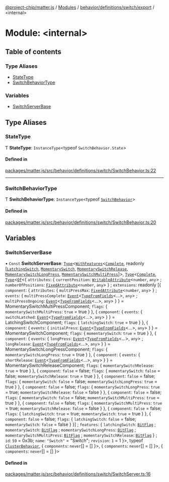 [@project-chip/matter.js](../README.md) / [Modules](../modules.md) / [behavior/definitions/switch/export](behavior_definitions_switch_export.md) / \<internal\>

# Module: \<internal\>

## Table of contents

### Type Aliases

- [StateType](behavior_definitions_switch_export._internal_.md#statetype)
- [SwitchBehaviorType](behavior_definitions_switch_export._internal_.md#switchbehaviortype)

### Variables

- [SwitchServerBase](behavior_definitions_switch_export._internal_.md#switchserverbase)

## Type Aliases

### StateType

Ƭ **StateType**: `InstanceType`\<typeof `SwitchBehavior.State`\>

#### Defined in

[packages/matter.js/src/behavior/definitions/switch/SwitchBehavior.ts:22](https://github.com/project-chip/matter.js/blob/6d3b6a5d957d88a9231d6ecab4bb41f8133112be/packages/matter.js/src/behavior/definitions/switch/SwitchBehavior.ts#L22)

___

### SwitchBehaviorType

Ƭ **SwitchBehaviorType**: `InstanceType`\<typeof [`SwitchBehavior`](behavior_definitions_switch_export.md#switchbehavior)\>

#### Defined in

[packages/matter.js/src/behavior/definitions/switch/SwitchBehavior.ts:20](https://github.com/project-chip/matter.js/blob/6d3b6a5d957d88a9231d6ecab4bb41f8133112be/packages/matter.js/src/behavior/definitions/switch/SwitchBehavior.ts#L20)

## Variables

### SwitchServerBase

• `Const` **SwitchServerBase**: [`Type`](../interfaces/behavior_cluster_export.ClusterBehavior.Type.md)\<[`WithFeatures`](cluster_export.ClusterComposer.md#withfeatures)\<[`Complete`](../interfaces/cluster_export.Switch.Complete.md), readonly [[`LatchingSwitch`](../enums/cluster_export.Switch.Feature.md#latchingswitch), [`MomentarySwitch`](../enums/cluster_export.Switch.Feature.md#momentaryswitch), [`MomentarySwitchRelease`](../enums/cluster_export.Switch.Feature.md#momentaryswitchrelease), [`MomentarySwitchLongPress`](../enums/cluster_export.Switch.Feature.md#momentaryswitchlongpress), [`MomentarySwitchMultiPress`](../enums/cluster_export.Switch.Feature.md#momentaryswitchmultipress)]\>, [`Type`](../interfaces/behavior_cluster_export.ClusterBehavior.Type.md)\<[`Complete`](../interfaces/cluster_export.Switch.Complete.md), [`Type`](../interfaces/behavior_cluster_export.ClusterBehavior.Type.md)\<[`Of`](../interfaces/cluster_export.ClusterType.Of.md)\<\{ `attributes`: \{ `currentPosition`: [`WritableAttribute`](../interfaces/cluster_export.WritableAttribute.md)\<`number`, `any`\> ; `numberOfPositions`: [`FixedAttribute`](../interfaces/cluster_export.FixedAttribute.md)\<`number`, `any`\>  } ; `extensions`: readonly [\{ `component`: \{ `attributes`: \{ `multiPressMax`: [`FixedAttribute`](../interfaces/cluster_export.FixedAttribute.md)\<`number`, `any`\>  } ; `events`: \{ `multiPressComplete`: [`Event`](../interfaces/cluster_export.Event.md)\<[`TypeFromFields`](tlv_export.md#typefromfields)\<...\>, `any`\> ; `multiPressOngoing`: [`Event`](../interfaces/cluster_export.Event.md)\<[`TypeFromFields`](tlv_export.md#typefromfields)\<...\>, `any`\>  }  } = MomentarySwitchMultiPressComponent; `flags`: \{ `momentarySwitchMultiPress`: ``true`` = true }  }, \{ `component`: \{ `events`: \{ `switchLatched`: [`Event`](../interfaces/cluster_export.Event.md)\<[`TypeFromFields`](tlv_export.md#typefromfields)\<...\>, `any`\>  }  } = LatchingSwitchComponent; `flags`: \{ `latchingSwitch`: ``true`` = true }  }, \{ `component`: \{ `events`: \{ `initialPress`: [`Event`](../interfaces/cluster_export.Event.md)\<[`TypeFromFields`](tlv_export.md#typefromfields)\<...\>, `any`\>  }  } = MomentarySwitchComponent; `flags`: \{ `momentarySwitch`: ``true`` = true }  }, \{ `component`: \{ `events`: \{ `longPress`: [`Event`](../interfaces/cluster_export.Event.md)\<[`TypeFromFields`](tlv_export.md#typefromfields)\<...\>, `any`\> ; `longRelease`: [`Event`](../interfaces/cluster_export.Event.md)\<[`TypeFromFields`](tlv_export.md#typefromfields)\<...\>, `any`\>  }  } = MomentarySwitchLongPressComponent; `flags`: \{ `momentarySwitchLongPress`: ``true`` = true }  }, \{ `component`: \{ `events`: \{ `shortRelease`: [`Event`](../interfaces/cluster_export.Event.md)\<[`TypeFromFields`](tlv_export.md#typefromfields)\<...\>, `any`\>  }  } = MomentarySwitchReleaseComponent; `flags`: \{ `momentarySwitchRelease`: ``true`` = true }  }, \{ `component`: ``false`` = false; `flags`: \{ `momentarySwitch`: ``false`` = false; `momentarySwitchRelease`: ``true`` = true }  }, \{ `component`: ``false`` = false; `flags`: \{ `momentarySwitch`: ``false`` = false; `momentarySwitchLongPress`: ``true`` = true }  }, \{ `component`: ``false`` = false; `flags`: \{ `momentarySwitchLongPress`: ``true`` = true; `momentarySwitchRelease`: ``false`` = false }  }, \{ `component`: ``false`` = false; `flags`: \{ `momentarySwitch`: ``false`` = false; `momentarySwitchMultiPress`: ``true`` = true }  }, \{ `component`: ``false`` = false; `flags`: \{ `momentarySwitchMultiPress`: ``true`` = true; `momentarySwitchRelease`: ``false`` = false }  }, \{ `component`: ``false`` = false; `flags`: \{ `latchingSwitch`: ``true`` = true; `momentarySwitch`: ``true`` = true }  }, \{ `component`: ``false`` = false; `flags`: \{ `latchingSwitch`: ``false`` = false; `momentarySwitch`: ``false`` = false }  }] ; `features`: \{ `latchingSwitch`: [`BitFlag`](schema_export.md#bitflag) ; `momentarySwitch`: [`BitFlag`](schema_export.md#bitflag) ; `momentarySwitchLongPress`: [`BitFlag`](schema_export.md#bitflag) ; `momentarySwitchMultiPress`: [`BitFlag`](schema_export.md#bitflag) ; `momentarySwitchRelease`: [`BitFlag`](schema_export.md#bitflag)  } ; `id`: ``59`` = 0x3b; `name`: ``"Switch"`` = "Switch"; `revision`: ``1`` = 1 }\>, typeof [`ClusterBehavior`](behavior_cluster_export.ClusterBehavior.md), \{ `components`: `never`[] = [] }\>, \{ `components`: `never`[] = [] }\>, \{ `components`: `never`[] = [] }\>

#### Defined in

[packages/matter.js/src/behavior/definitions/switch/SwitchServer.ts:16](https://github.com/project-chip/matter.js/blob/6d3b6a5d957d88a9231d6ecab4bb41f8133112be/packages/matter.js/src/behavior/definitions/switch/SwitchServer.ts#L16)
